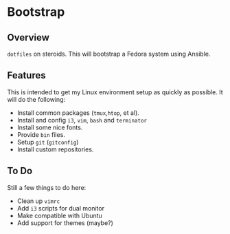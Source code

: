 # Bootstrap

## Overview

`dotfiles` on steroids. This will bootstrap a Fedora system using Ansible.

## Features

This is intended to get my Linux environment setup as quickly as possible. It will
do the following:

  - Install common packages (`tmux`,`htop`, et al).
  - Install and config `i3`, `vim`, `bash` and `terminator`
  - Install some nice fonts.
  - Provide `bin` files.
  - Setup `git` (`gitconfig`)
  - Install custom repositories.

## To Do
Still a few things to do here:

  - Clean up `vimrc`
  - Add `i3` scripts for dual monitor
  - Make compatible with Ubuntu
  - Add support for themes (maybe?)
